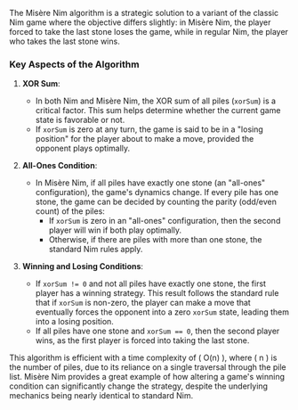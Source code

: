 The Misère Nim algorithm is a strategic solution to a variant of the classic Nim game where the objective differs slightly: in Misère Nim, the player forced to take the last stone loses the game, while in regular Nim, the player who takes the last stone wins.

### Key Aspects of the Algorithm

1. **XOR Sum**:
   - In both Nim and Misère Nim, the XOR sum of all piles (`xorSum`) is a critical factor. This sum helps determine whether the current game state is favorable or not.
   - If `xorSum` is zero at any turn, the game is said to be in a "losing position" for the player about to make a move, provided the opponent plays optimally.

2. **All-Ones Condition**:
   - In Misère Nim, if all piles have exactly one stone (an "all-ones" configuration), the game's dynamics change. If every pile has one stone, the game can be decided by counting the parity (odd/even count) of the piles:
     - If `xorSum` is zero in an "all-ones" configuration, then the second player will win if both play optimally.
     - Otherwise, if there are piles with more than one stone, the standard Nim rules apply.

3. **Winning and Losing Conditions**:
   - If `xorSum != 0` and not all piles have exactly one stone, the first player has a winning strategy. This result follows the standard rule that if `xorSum` is non-zero, the player can make a move that eventually forces the opponent into a zero `xorSum` state, leading them into a losing position.
   - If all piles have one stone and `xorSum == 0`, then the second player wins, as the first player is forced into taking the last stone.

This algorithm is efficient with a time complexity of \( O(n) \), where \( n \) is the number of piles, due to its reliance on a single traversal through the pile list. Misère Nim provides a great example of how altering a game's winning condition can significantly change the strategy, despite the underlying mechanics being nearly identical to standard Nim.